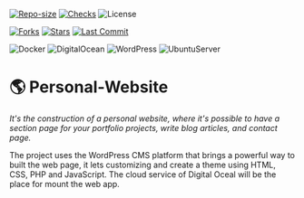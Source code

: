 [![Repo-size](https://img.shields.io/github/repo-size/NousCode/personal-website?label=Repo%20Size&logo=Hack%20The%20Box&style=plastic)](https://github.com/NousCode/personal-website)
[![Checks](https://img.shields.io/github/checks-status/NousCode/personal-website/main?color=blue&label=Checks&logo=Cachet&style=plastic)](https://github.com/NousCode/personal-website)
![License](https://img.shields.io/static/v1?style=plastic&logo=GNU&label=License&message=GNU&color=blue)

[![Forks](https://img.shields.io/github/forks/NousCode/personal-website?label=Forks&logo=GitHub&style=plastic)](https://github.com/NousCode/personal-website)
[![Stars](https://img.shields.io/github/stars/NousCode/personal-website?color=blue&label=Stars&logo=GitHub&style=plastic)](https://github.com/NousCode/personal-website)
[![Last Commit](https://img.shields.io/github/last-commit/NousCode/personal-website?color=blue&label=Last%20Commit&logo=Git&style=plastic)](https://github.com/NousCode/personal-website/commits/main)

![Docker](https://img.shields.io/static/v1?style=plastic&logo=Docker&label=Docker&message=Used&color=blue)
![DigitalOcean](https://img.shields.io/static/v1?style=plastic&logo=DigitalOcean&label=DigitalOcean&message=Deployed&color=blue)
![WordPress](https://img.shields.io/static/v1?style=plastic&logo=WordPress&label=WordPress&message=CMS&color=blue)
![UbuntuServer](https://img.shields.io/static/v1?style=plastic&logo=Ubuntu&label=Ubuntu&message=VM&color=blue)


# 🌎️ Personal-Website
*It's the construction of a personal website, where it's possible to have a section page for your portfolio projects, write blog articles, and contact page.*

The project uses the WordPress CMS platform that brings a powerful way to built the web page, it lets customizing and create a theme using HTML, CSS, PHP and JavaScript. The cloud service of Digital Oceal will be the place for mount the web app.
